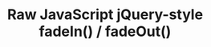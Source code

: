 ---
title: "Raw JavaScript jQuery-style fadeIn() / fadeOut()"
layout: none
external: http://toddmotto.com/raw-javascript-jquery-style-fadein-fadeout-functions-hugo-giraudel/
---